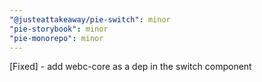 ```yaml
---
"@justeattakeaway/pie-switch": minor
"pie-storybook": minor
"pie-monorepo": minor
---
```


[Fixed] - add webc-core as a dep in the switch component

